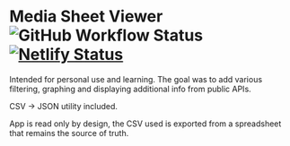 # Media Sheet Viewer ![GitHub Workflow Status](https://github.com/vaernion/media-sheet-viewer/workflows/Build%20&%20Deploy%20to%20GH%20Pages/badge.svg) [![Netlify Status](https://api.netlify.com/api/v1/badges/56050810-75ff-4ab5-8973-24a0cd4ab457/deploy-status)](https://app.netlify.com/sites/media-sheet-viewer/deploys)

Intended for personal use and learning.
The goal was to add various filtering, graphing and displaying additional info from public APIs.

CSV -> JSON utility included.

App is read only by design, the CSV used is exported from a spreadsheet that remains the source of truth.
